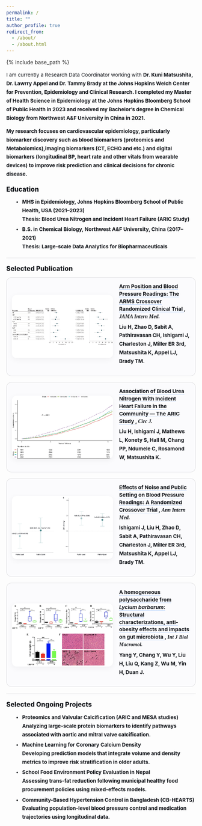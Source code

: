 ```yaml
---
permalink: /
title: ""
author_profile: true
redirect_from:
  - /about/
  - /about.html
---
```


{% include base_path %}

<link rel="preconnect" href="https://fonts.gstatic.com" crossorigin>
<link href="https://fonts.googleapis.com/css2?family=Inter:wght@400;600;800&family=Merriweather:wght@700&display=swap" rel="stylesheet">

<style>
  /* ===== Scoped Home Styles (bigger text, big figures) ===== */
  #home{
    --text:#101318;
    --muted:#5e6472;
    --line:rgba(16,19,24,.12);
    --accent:#0b72ff;
    --thumbW: clamp(220px, 28vw, 360px); /* big, fluid width */
    font-family:"Inter", system-ui, -apple-system, "Segoe UI", Roboto, "Helvetica Neue", Arial, sans-serif;
    color:var(--text);
    font-size:13.5px;
    line-height:1.7;
    -webkit-text-size-adjust:100%;
  }

  #home h1,#home h2,#home h3{
    font-size:17px;
    line-height:1.35;
    font-weight:800;
    letter-spacing:.2px;
    margin:1.1rem 0 .65rem;
    color:var(--text);
  }

  #home p{ margin:.55rem 0 .75rem; }
  #home a{ color:var(--accent); text-decoration:none; border-bottom:1px solid rgba(11,114,255,.28); }
  #home a:hover{ border-bottom-color:var(--accent); }

  #home ul, #home ol{ margin:.45rem 0 .9rem 1.2rem; }
  #home li{ margin:.28rem 0; }

  #home .sep{ height:1px; background:var(--line); margin:1.1rem 0; }
  #home .journal{ font-family:"Merriweather", Georgia, "Times New Roman", serif; font-weight:700; font-style:italic; }

  /* ===== Publication cards ===== */
  #home .pubs{ display:flex; flex-direction:column; gap:1rem; }
  #home .pub-card{
    display:grid;
    grid-template-columns: var(--thumbW) 1fr;
    align-items:center;
    gap:1rem;
    border:1px solid var(--line);
    border-radius:14px;
    padding:.9rem;
    background:#fbfbfd;
  }

  #home .pub-card .thumb{
    width:var(--thumbW);
    aspect-ratio:16 / 10;
    border-radius:12px;
    overflow:hidden;
    background:#f2f2f5;
    box-shadow:0 4px 16px rgba(0,0,0,.05);
  }
  #home .pub-card .thumb img{
    width:100%; height:100%;
    object-fit:cover;              /* default: crop to fill nicely */
    object-position:center;
    display:block;
  }
  /* For wide figures you want fully visible: use .thumb.contain */
  #home .pub-card .thumb.contain{ background:#fff; }
  #home .pub-card .thumb.contain img{ object-fit:contain; }  /* show whole figure */

  #home .pub-card .title{ margin:0 0 .2rem 0; line-height:1.45; font-size:1.02em; }
  #home .pub-card .title a{ color:var(--text); text-decoration:none; border-bottom:1px solid rgba(11,114,255,.25); }
  #home .pub-card .title a:hover{ color:var(--accent); border-bottom-color:var(--accent); }
  #home .pub-card .authors{ margin-top:.35rem; }

  /* Mobile */
  @media (max-width: 680px){
    #home{ font-size:12px; line-height:1.65; }
    #home h1, #home h2, #home h3{ font-size:15px; }
    #home{ --thumbW: clamp(160px, 44vw, 240px); }
    #home .pub-card{ padding:.7rem; gap:.75rem; }
    #home .pub-card .thumb{ border-radius:10px; }
  }
</style>

<div id="home">

<p>
  I am currently a Research Data Coordinator working with <strong>Dr. Kuni Matsushita, Dr. Lawrry Appel and Dr. Tammy Brady<strong> at the Johns Hopkins Welch Center for Prevention, Epidemiology and Clinical Research. I completed my Master of Health Science in Epidemiology at the Johns Hopkins Bloomberg School of Public Health in 2023 and received my Bachelor’s degree in Chemical Biology from Northwest A&amp;F University in China in 2021. 

  My research focuses on cardiovascular epidemiology, particularly biomarker discovery such as <strong>blood biomarkers (proteomics and Metabolomics),imaging biomarkers (CT, ECHO and etc.) and digital biomarkers (longitudinal BP, heart rate and other vitals from wearable devices)<strong> to improve risk prediction and clinical decisions for chronic disease.
</p>

<h2>Education</h2>

<ul>
  <li><strong>MHS in Epidemiology</strong>, Johns Hopkins Bloomberg School of Public Health, USA (2021–2023)<br>
      Thesis: Blood Urea Nitrogen and Incident Heart Failure (ARIC Study)
  </li>
  <li><strong>B.S. in Chemical Biology</strong>, Northwest A&amp;F University, China (2017–2021)<br>
      Thesis: Large-scale Data Analytics for Biopharmaceuticals
  </li>
</ul>

<div class="sep"></div>

<h2>Selected Publication</h2>

<div class="pubs">

  <!-- ARMS: use .contain so the full wide figure is visible -->
  <div class="pub-card">
    <div class="thumb contain">
      <img src="/images/ARMS.png" alt="ARMS crossover trial figure">
    </div>
    <div class="content">
      <p class="title">
        <a href="https://jamanetwork.com/journals/jamainternalmedicine/fullarticle/2824754" target="_blank" rel="noopener">
          Arm Position and Blood Pressure Readings: The ARMS Crossover Randomized Clinical Trial
        </a>, <span class="journal">JAMA Intern Med.</span>
      </p>
      <p class="authors"><strong>Liu H,</strong> Zhao D, Sabit A, Pathiravasan CH, Ishigami J, Charleston J, Miller ER 3rd, Matsushita K, Appel LJ, Brady TM.</p>
    </div>
  </div>

  <!-- BUN & HF -->
  <div class="pub-card">
    <div class="thumb">
      <img src="/images/BUN.jpg" alt="BUN and heart failure illustration">
    </div>
    <div class="content">
      <p class="title">
        <a href="https://www.jstage.jst.go.jp/article/circj/89/10/89_CJ-24-0502/_article" target="_blank" rel="noopener">
          Association of Blood Urea Nitrogen With Incident Heart Failure in the Community — The ARIC Study
        </a>, <span class="journal">Circ J.</span>
      </p>
      <p class="authors"><strong>Liu H,</strong> Ishigami J, Mathews L, Konety S, Hall M, Chang PP, Ndumele C, Rosamond W, Matsushita K.</p>
    </div>
  </div>

  <!-- Noise/Public Setting -->
  <div class="pub-card">
    <div class="thumb">
      <img src="/images/deci.png" alt="Noise and public setting schematic">
    </div>
    <div class="content">
      <p class="title">
        <a href="https://www.acpjournals.org/doi/10.7326/ANNALS-24-00873?url_ver=Z39.88-2003&rfr_id=ori:rid:crossref.org&rfr_dat=cr_pub%20%200pubmed" target="_blank" rel="noopener">
          Effects of Noise and Public Setting on Blood Pressure Readings: A Randomized Crossover Trial
        </a>, <span class="journal">Ann Intern Med.</span>
      </p>
      <p class="authors">Ishigami J, <strong>Liu H,</strong> Zhao D, Sabit A, Pathiravasan CH, Charleston J, Miller ER 3rd, Matsushita K, Appel LJ, Brady TM.</p>
    </div>
  </div>

  <!-- Lycium barbarum -->
  <div class="pub-card">
    <div class="thumb">
      <img src="/images/goji.png" alt="Lycium barbarum polysaccharide graphic">
    </div>
    <div class="content">
      <p class="title">
        <a href="https://www.sciencedirect.com/science/article/abs/pii/S0141813021011934" target="_blank" rel="noopener">
          A homogeneous polysaccharide from <em>Lycium barbarum</em>: Structural characterizations, anti-obesity effects and impacts on gut microbiota
        </a>, <span class="journal">Int J Biol Macromol.</span>
      </p>
      <p class="authors">Yang Y, Chang Y, Wu Y, <strong>Liu H,</strong> Liu Q, Kang Z, Wu M, Yin H, Duan J.</p>
    </div>
  </div>

</div>

<div class="sep"></div>

<h2>Selected Ongoing Projects</h2>

<ul>
  <li><strong>Proteomics and Valvular Calcification (ARIC and MESA studies)</strong><br>
      Analyzing large-scale protein biomarkers to identify pathways associated with aortic and mitral valve calcification.
  </li>
  <li><strong>Machine Learning for Coronary Calcium Density</strong><br>
      Developing prediction models that integrate volume and density metrics to improve risk stratification in older adults.
  </li>
  <li><strong>School Food Environment Policy Evaluation in Nepal</strong><br>
      Assessing trans-fat reduction following municipal healthy food procurement policies using mixed-effects models.
  </li>
  <li><strong>Community-Based Hypertension Control in Bangladesh (CB-HEARTS)</strong><br>
      Evaluating population-level blood pressure control and medication trajectories using longitudinal data.
  </li>
</ul>

</div>
